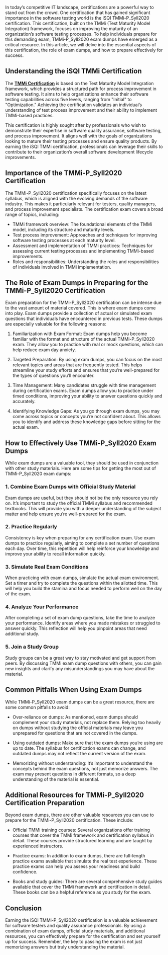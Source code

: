 <p>In today&rsquo;s competitive IT landscape, certifications are a powerful way to stand out from the crowd. One certification that has gained significant importance in the software testing world is the iSQI TMMi-P_Syll2020 certification. This certification, built on the TMMi (Test Maturity Model Integration) framework, focuses on improving the maturity of an organization&rsquo;s software testing processes. To help individuals prepare for this demanding exam, TMMi-P_Syll2020 exam dumps have emerged as a critical resource. In this article, we will delve into the essential aspects of this certification, the role of exam dumps, and how to prepare effectively for success.</p>
<h2>Understanding the iSQI TMMi Certification</h2>
<p>The <a href="https://www.dumpswrap.com/isqi-dumps/tmmi-p_syll2020.html"><strong>TMMi Certification</strong></a> is based on the Test Maturity Model Integration framework, which provides a structured path for process improvement in software testing. It aims to help organizations enhance their software testing capabilities across five levels, ranging from "Initial" to "Optimization." Achieving the certification validates an individual&rsquo;s understanding of test process improvement and their ability to implement TMMi-based practices.</p>
<p>This certification is highly sought after by professionals who wish to demonstrate their expertise in software quality assurance, software testing, and process improvement. It aligns well with the goals of organizations looking to mature their testing processes and ensure quality products. By earning the iSQI TMMi certification, professionals can leverage their skills to contribute to their organization&rsquo;s overall software development lifecycle improvements.</p>
<h2>Importance of the TMMi-P_Syll2020 Certification</h2>
<p>The TMMi-P_Syll2020 certification specifically focuses on the latest syllabus, which is aligned with the evolving demands of the software industry. This makes it particularly relevant for testers, quality managers, and process improvement specialists. The certification exam covers a broad range of topics, including:</p>
<ul>
<li>TMMi framework overview: The foundational elements of the TMMi model, including its structure and maturity levels.</li>
<li>Test process improvement: Approaches and techniques for improving software testing processes at each maturity level.</li>
<li>Assessment and implementation of TMMi practices: Techniques for assessing current testing processes and implementing TMMi-based improvements.</li>
<li>Roles and responsibilities: Understanding the roles and responsibilities of individuals involved in TMMi implementation.</li>
</ul>
<h2>The Role of Exam Dumps in Preparing for the TMMi-P_Syll2020 Certification</h2>
<p>Exam preparation for the TMMi-P_Syll2020 certification can be intense due to the vast amount of material covered. This is where exam dumps come into play. Exam dumps provide a collection of actual or simulated exam questions that individuals have encountered in previous tests. These dumps are especially valuable for the following reasons:</p>
<ol>
<li>
<p>Familiarization with Exam Format: Exam dumps help you become familiar with the format and structure of the actual TMMi-P_Syll2020 exam. They allow you to practice with real or mock questions, which can help reduce exam day anxiety.</p>
</li>
<li>
<p>Targeted Preparation: By using exam dumps, you can focus on the most relevant topics and areas that are frequently tested. This helps streamline your study efforts and ensures that you&rsquo;re well-prepared for the types of questions you&rsquo;ll encounter.</p>
</li>
<li>
<p>Time Management: Many candidates struggle with time management during certification exams. Exam dumps allow you to practice under timed conditions, improving your ability to answer questions quickly and accurately.</p>
</li>
<li>
<p>Identifying Knowledge Gaps: As you go through exam dumps, you may come across topics or concepts you&rsquo;re not confident about. This allows you to identify and address these knowledge gaps before sitting for the actual exam.</p>
</li>
</ol>
<h2>How to Effectively Use TMMi-P_Syll2020 Exam Dumps</h2>
<p>While exam dumps are a valuable tool, they should be used in conjunction with other study materials. Here are some tips for getting the most out of TMMi-P_Syll2020 exam dumps:</p>
<h3>1. Combine Exam Dumps with Official Study Material</h3>
<p>Exam dumps are useful, but they should not be the only resource you rely on. It&rsquo;s important to study the official TMMi syllabus and recommended textbooks. This will provide you with a deeper understanding of the subject matter and help ensure you&rsquo;re well-prepared for the exam.</p>
<h3>2. Practice Regularly</h3>
<p>Consistency is key when preparing for any certification exam. Use exam dumps to practice regularly, aiming to complete a set number of questions each day. Over time, this repetition will help reinforce your knowledge and improve your ability to recall information quickly.</p>
<h3>3. Simulate Real Exam Conditions</h3>
<p>When practicing with exam dumps, simulate the actual exam environment. Set a timer and try to complete the questions within the allotted time. This will help you build the stamina and focus needed to perform well on the day of the exam.</p>
<h3>4. Analyze Your Performance</h3>
<p>After completing a set of exam dump questions, take the time to analyze your performance. Identify areas where you made mistakes or struggled to answer quickly. This reflection will help you pinpoint areas that need additional study.</p>
<h3>5. Join a Study Group</h3>
<p>Study groups can be a great way to stay motivated and get support from peers. By discussing TMMi exam dump questions with others, you can gain new insights and clarify any misunderstandings you may have about the material.</p>
<h2>Common Pitfalls When Using Exam Dumps</h2>
<p>While TMMi-P_Syll2020 exam dumps can be a great resource, there are some common pitfalls to avoid:</p>
<ul>
<li>
<p>Over-reliance on dumps: As mentioned, exam dumps should complement your study materials, not replace them. Relying too heavily on dumps without studying the official materials may leave you unprepared for questions that are not covered in the dumps.</p>
</li>
<li>
<p>Using outdated dumps: Make sure that the exam dumps you&rsquo;re using are up to date. The syllabus for certification exams can change, and outdated dumps may not reflect the current version of the exam.</p>
</li>
<li>
<p>Memorizing without understanding: It&rsquo;s important to understand the concepts behind the exam questions, not just memorize answers. The exam may present questions in different formats, so a deep understanding of the material is essential.</p>
</li>
</ul>
<h2>Additional Resources for TMMi-P_Syll2020 Certification Preparation</h2>
<p>Beyond exam dumps, there are other valuable resources you can use to prepare for the TMMi-P_Syll2020 certification. These include:</p>
<ul>
<li>
<p>Official TMMi training courses: Several organizations offer training courses that cover the TMMi framework and certification syllabus in detail. These courses provide structured learning and are taught by experienced instructors.</p>
</li>
<li>
<p>Practice exams: In addition to exam dumps, there are full-length practice exams available that simulate the real test experience. These practice exams can help you assess your readiness and build confidence.</p>
</li>
<li>
<p>Books and study guides: There are several comprehensive study guides available that cover the TMMi framework and certification in detail. These books can be a helpful reference as you study for the exam.</p>
</li>
</ul>
<h2>Conclusion</h2>
<p>Earning the iSQI TMMi-P_Syll2020 certification is a valuable achievement for software testers and quality assurance professionals. By using a combination of exam dumps, official study materials, and additional resources, you can effectively prepare for the certification and set yourself up for success. Remember, the key to passing the exam is not just memorizing answers but truly understanding the material.</p>
